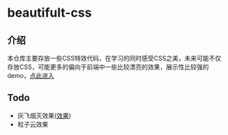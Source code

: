 # beautifult-css

## 介绍

本仓库主要存放一些CSS特效代码，在学习的同时感受CSS之美，未来可能不仅存放CSS，可能更多的偏向于前端中一些比较漂亮的效果，展示性比较强的demo，[点此进入](https://jacklincao.github.io/beautiful-css/)

## Todo
- 灰飞烟灭效果([效果](https://yiliang114.github.io/vue-thanos-snap/index.html))
- 粒子云效果